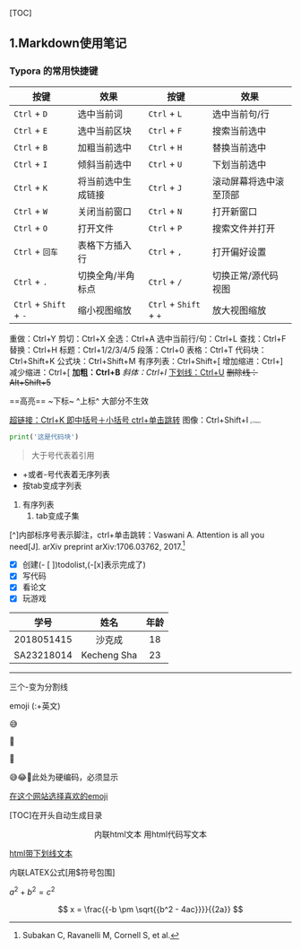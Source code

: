 [TOC]

## 1.Markdown使用笔记

### Typora 的常用快捷键

| 按键                   | 效果               | 按键                   | 效果                   |
| ---------------------- | ------------------ | ---------------------- | ---------------------- |
| `Ctrl` + `D`           | 选中当前词         | `Ctrl` + `L`           | 选中当前句/行          |
| `Ctrl` + `E`           | 选中当前区块       | `Ctrl` + `F`           | 搜索当前选中           |
| `Ctrl` + `B`           | 加粗当前选中       | `Ctrl` + `H`           | 替换当前选中           |
| `Ctrl` + `I`           | 倾斜当前选中       | `Ctrl` + `U`           | 下划当前选中           |
| `Ctrl` + `K`           | 将当前选中生成链接 | `Ctrl` + `J`           | 滚动屏幕将选中滚至顶部 |
| `Ctrl` + `W`           | 关闭当前窗口       | `Ctrl` + `N`           | 打开新窗口             |
| `Ctrl` + `O`           | 打开文件           | `Ctrl` + `P`           | 搜索文件并打开         |
| `Ctrl` + `回车`        | 表格下方插入行     | `Ctrl` + `,`           | 打开偏好设置           |
| `Ctrl` + `.`           | 切换全角/半角标点  | `Ctrl` + `/`           | 切换正常/源代码视图    |
| `Ctrl` + `Shift` + `-` | 缩小视图缩放       | `Ctrl` + `Shift` + `+` | 放大视图缩放           |

重做：Ctrl+Y
剪切：Ctrl+X
全选：Ctrl+A
选中当前行/句：Ctrl+L
查找：Ctrl+F
替换：Ctrl+H
标题：Ctrl+1/2/3/4/5
段落：Ctrl+0
表格：Ctrl+T
代码块：Ctrl+Shift+K
公式块：Ctrl+Shift+M
有序列表：Ctrl+Shift+[
增加缩进：Ctrl+]
减少缩进：Ctrl+[
**加粗：Ctrl+B**
*斜体：Ctrl+I*
<u>下划线：Ctrl+U</u>
~~删除线：Alt+Shift+5~~

==高亮==      ~下标~     ^上标^   大部分不生效

[超链接：Ctrl+K   即中括号＋小括号 ctrl+单击跳转](https://blog.csdn.net/m0_72983118/article/details/132805195)
图像：Ctrl+Shift+I
<img src="C:\Users\11913\Desktop\USTC\Self-Study\Python\OpenCV\Chikawa.png" alt="Chikawa" style="zoom:25%;" />

```python
print('这是代码块')
```

> 大于号代表着引用

+  +或者-号代表着无序列表
  + 按tab变成字列表

1. 有序列表
   1. tab变成子集

[^]内部标序号表示脚注，ctrl+单击跳转：Vaswani A. Attention is all you need[J]. arXiv preprint arXiv:1706.03762, 2017.[^1]

- [x] 创建(- [ ])todolist,(-[x]表示完成了)
- [x] 写代码
- [x] 看论文
- [x] 玩游戏

|    学号    |    姓名     | 年龄 |
| :--------: | :---------: | :--: |
| 2018051415 |   沙克成    |  18  |
| SA23218014 | Kecheng Sha |  23  |

---

三个-变为分割线

emoji (:+英文)

:sweat_smile:

:drooling_face:

:clown_face:

😅😂🥰此处为硬编码，必须显示

[在这个网站选择喜欢的emoji](https://emojipedia.org/)

[TOC]在开头自动生成目录

<center>内联html文本 用html代码写文本</center>

<u>html带下划线文本</u>



内联LATEX公式[用$符号包围]

$a^2 + b^2 = c^2$

$$
x = \frac{{-b \pm \sqrt{{b^2 - 4ac}}}}{{2a}}
$$


[^1]: Subakan C, Ravanelli M, Cornell S, et al.

